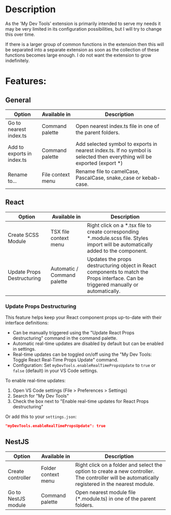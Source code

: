 # Description

As the 'My Dev Tools' extension is primarily intended to serve my needs it may be very limited in its configuration possibilities, but I will try to change this over time.

If there is a larger group of common functions in the extension then this will be separated into a separate extension as soon as the collection of these functions becomes large enough. I do not want the extension to grow indefinitely.

# Features:

## General

| Option                     | Available in      | Description                                                                                                               |
| -------------------------- | ----------------- | ------------------------------------------------------------------------------------------------------------------------- |
| Go to nearest index.ts     | Command palette   | Open nearest index.ts file in one of the parent folders.                                                                  |
| Add to exports in index.ts | Command palette   | Add selected symbol to exports in nearest index.ts. If no symbol is selected then everything will be exported (export \*) |
| Rename to...               | File context menu | Rename file to camelCase, PascalCase, snake_case or kebab-case.                                                           |

## React

| Option                     | Available in                | Description                                                                                                                           |
| -------------------------- | --------------------------- | ------------------------------------------------------------------------------------------------------------------------------------- |
| Create SCSS Module         | TSX file context menu       | Right click on a \*.tsx file to create corresponding \*.module.scss file. Styles import will be automatically added to the component. |
| Update Props Destructuring | Automatic / Command palette | Updates the props destructuring object in React components to match the Props interface. Can be triggered manually or automatically.  |

### Update Props Destructuring

This feature helps keep your React component props up-to-date with their interface definitions:

-   Can be manually triggered using the "Update React Props destructuring" command in the command palette.
-   Automatic real-time updates are disabled by default but can be enabled in settings.
-   Real-time updates can be toggled on/off using the "My Dev Tools: Toggle React Real-Time Props Update" command.
-   Configuration: Set `myDevTools.enableRealTimePropsUpdate` to `true` or `false` (default) in your VS Code settings.

To enable real-time updates:

1. Open VS Code settings (File > Preferences > Settings)
2. Search for "My Dev Tools"
3. Check the box next to "Enable real-time updates for React Props destructuring"

Or add this to your `settings.json`:

```json
"myDevTools.enableRealTimePropsUpdate": true
```

## NestJS

| Option              | Available in        | Description                                                                                                                                      |
| ------------------- | ------------------- | ------------------------------------------------------------------------------------------------------------------------------------------------ |
| Create controller   | Folder context menu | Right click on a folder and select the option to create a new controller. The controller will be automatically registered in the nearest module. |
| Go to NestJS module | Command palette     | Open nearest module file (\*.module.ts) in one of the parent folders.                                                                            |
